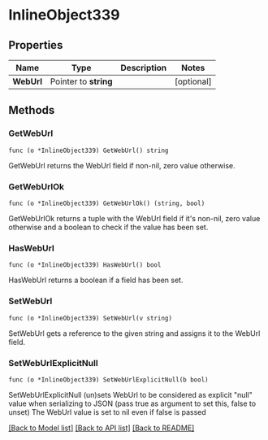 # InlineObject339

## Properties

Name | Type | Description | Notes
------------ | ------------- | ------------- | -------------
**WebUrl** | Pointer to **string** |  | [optional] 

## Methods

### GetWebUrl

`func (o *InlineObject339) GetWebUrl() string`

GetWebUrl returns the WebUrl field if non-nil, zero value otherwise.

### GetWebUrlOk

`func (o *InlineObject339) GetWebUrlOk() (string, bool)`

GetWebUrlOk returns a tuple with the WebUrl field if it's non-nil, zero value otherwise
and a boolean to check if the value has been set.

### HasWebUrl

`func (o *InlineObject339) HasWebUrl() bool`

HasWebUrl returns a boolean if a field has been set.

### SetWebUrl

`func (o *InlineObject339) SetWebUrl(v string)`

SetWebUrl gets a reference to the given string and assigns it to the WebUrl field.

### SetWebUrlExplicitNull

`func (o *InlineObject339) SetWebUrlExplicitNull(b bool)`

SetWebUrlExplicitNull (un)sets WebUrl to be considered as explicit "null" value
when serializing to JSON (pass true as argument to set this, false to unset)
The WebUrl value is set to nil even if false is passed

[[Back to Model list]](../README.md#documentation-for-models) [[Back to API list]](../README.md#documentation-for-api-endpoints) [[Back to README]](../README.md)


